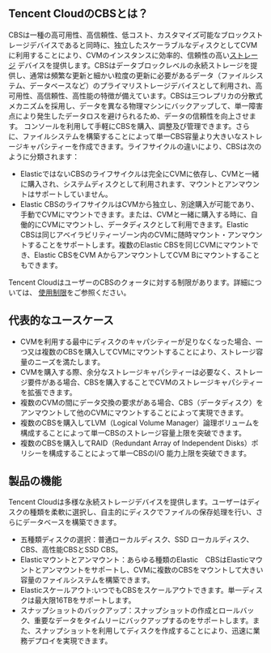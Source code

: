 ## Tencent CloudのCBSとは？
CBSは一種の高可用性、高信頼性、低コスト、カスタマイズ可能なブロックストレージデバイスであると同時に、独立したスケーラブルなディスクとしてCVMに利用することにより、CVMのインスタンスに効率的、信頼性の高い[ストレージ](/doc/product/213/4952) デバイスを提供します。CBSはデータブロックレベルの永続ストレージを提供し、通常は頻繁な更新と細かい粒度の更新に必要があるデータ（ファイルシステム、データベースなど）のプライマリストレージデバイスとして利用され、高可用性、高信頼性、高性能の特徴が備えています。CBSは三つレプリカの分散式メカニズムを採用し、データを異なる物理マシンにバックアップして、単一障害点により発生したデータロスを避けられるため、データの信頼性を向上させます。
コンソールを利用して手軽にCBSを購入、調整及び管理できます。さらに、ファイルシステムを構築することによって単一CBS容量より大きいなストレージキャパシティーを作成できます。ライフサイクルの違いにより、CBSは次のように分類されます：
- ElasticではないCBSのライフサイクルは完全にCVMに依存し、CVMと一緒に購入され、システムディスクとして利用されます、マウントとアンマウントはサポートしていません。
- Elastic CBSのライフサイクルはCVMから独立し、別途購入が可能であり、手動でCVMにマウントできます。または、CVMと一緒に購入する時に、自働的にCVMにマウントし、データディスクとして利用できます。Elastic CBSは同じアベイラビリティーゾーン内のCVMに随時マウント・アンマウントすることをサポートします。複数のElastic CBSを同じCVMにマウントでき、Elastic CBSをCVM AからアンマウントしてCVM Bにマウントすることもできます。

Tencent CloudはユーザーのCBSのクォータに対する制限があります。詳細については、 [使用制限](/doc/product/362/5145)をご参照ください。

## 代表的なユースケース
- CVMを利用する最中にディスクのキャパシティーが足りなくなった場合、一つ又は複数のCBSを購入してCVMにマウントすることにより、ストレージ容量のニーズを満たします。
- CVMを購入する際、余分なストレージキャパシティーは必要なく、ストレージ要件がある場合、CBSを購入することでCVMのストレージキャパシティーを拡張できます。
- 複数のCVMの間にデータ交換の要求がある場合、CBS（データディスク）をアンマウントして他のCVMにマウントすることによって実現できます。
- 複数のCBSを購入してLVM（Logical Volume Manager）論理ボリュームを構成することによって単一CBSのストレージ容量上限を突破できます。
- 複数のCBSを購入してRAID（Redundant Array of Independent Disks）ポリシーを構成することによって単一CBSのI/O 能力上限を突破できます。

## 製品の機能
Tencent Cloudは多様な永続ストレージデバイスを提供します。ユーザーはディスクの種類を柔軟に選択し、自主的にディスクでファイルの保存処理を行い、さらにデータベースを構築できます。
- 五種類ディスクの選択：普通ローカルディスク、SSD ローカルディスク、CBS、高性能CBSとSSD CBS。
- Elasticマウントとアンマウント：あらゆる種類のElastic　CBSはElasticマウントとアンマウントをサポートし、CVMに複数のCBSをマウントして大きい容量のファイルシステムを構築できます。
- Elasticスケールアウト:いつでもCBSをスケールアウトできます。単一ディスクは最大限16TBをサポートします。
- スナップショットのバックアップ：スナップショットの作成とロールバック、重要なデータをタイムリーにバックアップするのをサポートします。また、スナップショットを利用してディスクを作成することにより、迅速に業務デプロイを実現できます。
